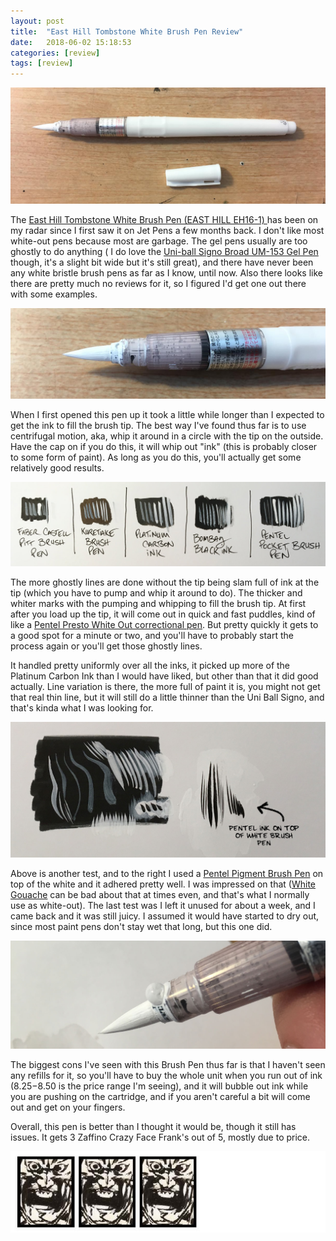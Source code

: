 ```yaml
---
layout: post
title:  "East Hill Tombstone White Brush Pen Review"
date:   2018-06-02 15:18:53
categories: [review]
tags: [review]
---
```


![East Hill Tombstone White Brush Pen Uncapped](/assets/img/blog-images/pen-uncapped.jpg)

The [East Hill Tombstone White Brush Pen (EAST HILL EH16-1) ](https://www.jetpens.com/East-Hill-Tombstone-Brush-Pen-White/pd/22395) has been on my radar since I first saw it on Jet Pens a few months back.  I don't like most white-out pens because most are garbage.  The gel pens usually are too ghostly to do anything ( I do love the [Uni-ball Signo Broad UM-153 Gel Pen](https://www.jetpens.com/Uni-ball-Signo-Broad-UM-153-Gel-Pen-White-Ink/pd/380) though, it's a slight bit wide but it's still great), and there have never been any white bristle brush pens as far as I know, until now.  Also there looks like there are pretty much no reviews for it, so I figured I'd get one out there with some examples.

<!--more-->

![East Hill Tombstone White Brush Pen Close-up](/assets/img/blog-images/tip-closeup.jpg)

When I first opened this pen up it took a little while longer than I expected to get the ink to fill the brush tip. The best way I've found thus far is to use centrifugal motion, aka, whip it around in a circle with the tip on the outside.  Have the cap on if you do this, it will whip out "ink" (this is probably closer to some form of paint).  As long as you do this, you'll actually get some relatively good results.

![Ink Test 1 on Strathmore Smooth Bristol 300](/assets/img/blog-images/ink-tests-1.jpg)

The more ghostly lines are done without the tip being slam full of ink at the tip (which you have to pump and whip it around to do). The thicker and whiter marks with the pumping and whipping to fill the brush tip.  At first after you load up the tip, it will come out in quick and fast puddles, kind of like a [Pentel Presto White Out correctional pen](http://www.pentel.com/store/presto-jumbo-correction-pen-zl31-w).  But pretty quickly it gets to a good spot for a minute or two, and you'll have to probably start the process again or you'll get those ghostly lines.  

It handled pretty uniformly over all the inks, it picked up more of the Platinum Carbon Ink than I would have liked, but other than that it did good actually. Line variation is there, the more full of paint it is, you might not get that real thin line, but it will still do a little thinner than the Uni Ball Signo, and that's kinda what I was looking for.

![Ink Test 2 on Strathmore Smooth Bristol 300](/assets/img/blog-images/ink-tests-2.jpg)

Above is another test, and to the right I used a [Pentel Pigment Brush Pen](https://www.jetpens.com/Pentel-Pigment-Ink-Brush-Pen-Medium/pd/10975) on top of the white and it adhered pretty well.  I was impressed on that ([White Gouache](https://www.jetpens.com/M.-Graham-Artists-Gouache-Tube-Titanium-White-15-ml/pd/22143) can be bad about that at times even, and that's what I normally use as white-out). The last test was I left it unused for about a week, and I came back and it was still juicy.  I assumed it would have started to dry out, since most paint pens don't stay wet that long, but this one did.  

![Paint Bubble coming out of the breather hole of the pen](/assets/img/blog-images/bubble.jpg)

The biggest cons I've seen with this Brush Pen thus far is that I haven't seen any refills for it, so you'll have to buy the whole unit when you run out of ink ($8.25-$8.50 is the price range I'm seeing), and it will bubble out ink while you are pushing on the cartridge, and if you aren't careful a bit will come out and get on your fingers.  

Overall, this pen is better than I thought it would be, though it still has issues. It gets 3 Zaffino Crazy Face Frank's out of 5, mostly due to price.

![3 Stars out of 5](/assets/img/blog-images/zaffino-scale-3-star.jpg)
